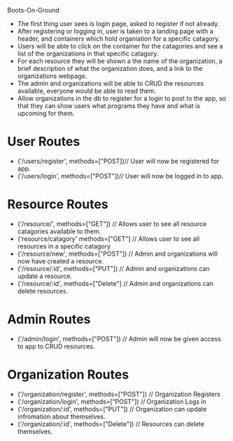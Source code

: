 Boots-On-Ground
* The first thing user sees is login page, asked to register if not already.
* After registering or logging in, user is taken to a landing page with a header, and containers which hold organiation for a specific catagory.
* Users will be able to click on the container for the catagories and see a list of the organizations in that specific catagory.
* For each resource they will be shown a the name of the organization, a brief description of what the organization does, and a link to the organizations webpage.
* The admin and organizations will be able to CRUD the resources available, everyone would be able to read them.
* Allow organizations in the db to register for a login to post to the app, so that they can show users what programs they have and what is upcoming for them.
# User Routes
* ('/users/register', methods=["POST])// User will now be registered for app.
* ('/users/login', methods=["POST"])// User will now be logged in to app.
# Resource Routes
* ('/resource/', methods=["GET"]) // Allows user to see all resource catagories available to them. 
* ('resource/catagory' methods=["GET"] // Allows user to see all resources in a specific catagory
* ('/resource/new', methods=["POST"]) // Admin and organizations will now have created a resource.
* ('/resource/:id', methods=["PUT"]) // Admin and organizations can update a resource.
* ('/resource/:id', methods=["Delete"] // Admin and organizations can delete resources.
# Admin Routes
* ('/admin/login', methods=["POST"]) // Admin will now be given access to app to CRUD resources.
# Organization Routes
* ('/organization/register', methods=["POST"]) // Organization Registers
* ('/organization/login', methods=["POST"]) // Organization Logs in
* ('/organization/:id', methods=["PUT"]) // Organization can update infromation about themselves. 
* ('/organization/:id', methods=["Delete"]) // Resources can delete themselves. 
